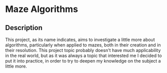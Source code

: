 # Maze Algorithms

## Description

This project, as its name indicates, aims to investigate a little more about algorithms, particularly when applied to mazes, both in their creation and in their resolution.
This project topic probably doesn't have much applicability in the real world, but as it was always a topic that interested me I decided to put it into practice, in order to try to deepen my knowledge on the subject a little more.
